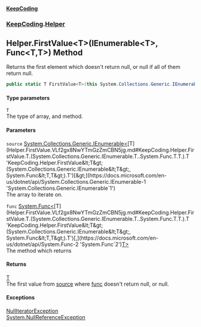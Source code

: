 #### [KeepCoding](index.md 'index')
### [KeepCoding](KeepCoding.md 'KeepCoding').[Helper](Helper.md 'KeepCoding.Helper')
## Helper.FirstValue&lt;T&gt;(IEnumerable&lt;T&gt;, Func&lt;T,T&gt;) Method
Returns the first element which doesn't return null, or null if all of them return null.  
```csharp
public static T FirstValue<T>(this System.Collections.Generic.IEnumerable<T> source, System.Func<T,T> func);
```
#### Type parameters
<a name='KeepCoding.Helper.FirstValue.T.(System.Collections.Generic.IEnumerable.T..System.Func.T.T.).T'></a>
`T`  
The type of array, and method.
  
#### Parameters
<a name='KeepCoding.Helper.FirstValue.T.(System.Collections.Generic.IEnumerable.T..System.Func.T.T.).source'></a>
`source` [System.Collections.Generic.IEnumerable&lt;](https://docs.microsoft.com/en-us/dotnet/api/System.Collections.Generic.IEnumerable-1 'System.Collections.Generic.IEnumerable`1')[T](Helper.FirstValue.VLf2gx8NwYTmGzZmCBN5jg.md#KeepCoding.Helper.FirstValue.T.(System.Collections.Generic.IEnumerable.T..System.Func.T.T.).T 'KeepCoding.Helper.FirstValue&lt;T&gt;(System.Collections.Generic.IEnumerable&lt;T&gt;, System.Func&lt;T,T&gt;).T')[&gt;](https://docs.microsoft.com/en-us/dotnet/api/System.Collections.Generic.IEnumerable-1 'System.Collections.Generic.IEnumerable`1')  
The array to iterate on.
  
<a name='KeepCoding.Helper.FirstValue.T.(System.Collections.Generic.IEnumerable.T..System.Func.T.T.).func'></a>
`func` [System.Func&lt;](https://docs.microsoft.com/en-us/dotnet/api/System.Func-2 'System.Func`2')[T](Helper.FirstValue.VLf2gx8NwYTmGzZmCBN5jg.md#KeepCoding.Helper.FirstValue.T.(System.Collections.Generic.IEnumerable.T..System.Func.T.T.).T 'KeepCoding.Helper.FirstValue&lt;T&gt;(System.Collections.Generic.IEnumerable&lt;T&gt;, System.Func&lt;T,T&gt;).T')[,](https://docs.microsoft.com/en-us/dotnet/api/System.Func-2 'System.Func`2')[T](Helper.FirstValue.VLf2gx8NwYTmGzZmCBN5jg.md#KeepCoding.Helper.FirstValue.T.(System.Collections.Generic.IEnumerable.T..System.Func.T.T.).T 'KeepCoding.Helper.FirstValue&lt;T&gt;(System.Collections.Generic.IEnumerable&lt;T&gt;, System.Func&lt;T,T&gt;).T')[&gt;](https://docs.microsoft.com/en-us/dotnet/api/System.Func-2 'System.Func`2')  
The method which returns
  
#### Returns
[T](Helper.FirstValue.VLf2gx8NwYTmGzZmCBN5jg.md#KeepCoding.Helper.FirstValue.T.(System.Collections.Generic.IEnumerable.T..System.Func.T.T.).T 'KeepCoding.Helper.FirstValue&lt;T&gt;(System.Collections.Generic.IEnumerable&lt;T&gt;, System.Func&lt;T,T&gt;).T')  
The first value from [source](Helper.FirstValue.VLf2gx8NwYTmGzZmCBN5jg.md#KeepCoding.Helper.FirstValue.T.(System.Collections.Generic.IEnumerable.T..System.Func.T.T.).source 'KeepCoding.Helper.FirstValue&lt;T&gt;(System.Collections.Generic.IEnumerable&lt;T&gt;, System.Func&lt;T,T&gt;).source') where [func](Helper.FirstValue.VLf2gx8NwYTmGzZmCBN5jg.md#KeepCoding.Helper.FirstValue.T.(System.Collections.Generic.IEnumerable.T..System.Func.T.T.).func 'KeepCoding.Helper.FirstValue&lt;T&gt;(System.Collections.Generic.IEnumerable&lt;T&gt;, System.Func&lt;T,T&gt;).func') doesn't return null, or null.
#### Exceptions
[NullIteratorException](NullIteratorException.md 'KeepCoding.Internal.NullIteratorException')  
[System.NullReferenceException](https://docs.microsoft.com/en-us/dotnet/api/System.NullReferenceException 'System.NullReferenceException')  
